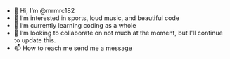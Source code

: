 - 👋 Hi, I’m @mrmrc182
- 👀 I’m interested in sports, loud music, and beautiful code
- 🌱 I’m currently learning coding as a whole
- 💞️ I’m looking to collaborate on not much at the moment, but I'll continue to update this.
- 📫 How to reach me send me a message

<!---
mrmrc182/mrmrc182 is a ✨ special ✨ repository because its `README.md` (this file) appears on your GitHub profile.
You can click the Preview link to take a look at your changes.
--->
